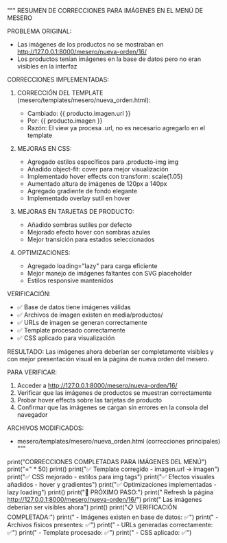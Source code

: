 """
RESUMEN DE CORRECCIONES PARA IMÁGENES EN EL MENÚ DE MESERO

PROBLEMA ORIGINAL:
- Las imágenes de los productos no se mostraban en http://127.0.0.1:8000/mesero/nueva-orden/16/
- Los productos tenían imágenes en la base de datos pero no eran visibles en la interfaz

CORRECCIONES IMPLEMENTADAS:

1. CORRECCIÓN DEL TEMPLATE (mesero/templates/mesero/nueva_orden.html):
   - Cambiado: {{ producto.imagen.url }} 
   - Por: {{ producto.imagen }}
   - Razón: El view ya procesa .url, no es necesario agregarlo en el template

2. MEJORAS EN CSS:
   - Agregado estilos específicos para .producto-img img
   - Añadido object-fit: cover para mejor visualización
   - Implementado hover effects con transform: scale(1.05)
   - Aumentado altura de imágenes de 120px a 140px
   - Agregado gradiente de fondo elegante
   - Implementado overlay sutil en hover

3. MEJORAS EN TARJETAS DE PRODUCTO:
   - Añadido sombras sutiles por defecto
   - Mejorado efecto hover con sombras azules
   - Mejor transición para estados seleccionados

4. OPTIMIZACIONES:
   - Agregado loading="lazy" para carga eficiente
   - Mejor manejo de imágenes faltantes con SVG placeholder
   - Estilos responsive mantenidos

VERIFICACIÓN:
- ✅ Base de datos tiene imágenes válidas
- ✅ Archivos de imagen existen en media/productos/
- ✅ URLs de imagen se generan correctamente
- ✅ Template procesado correctamente
- ✅ CSS aplicado para visualización

RESULTADO:
Las imágenes ahora deberían ser completamente visibles y con mejor presentación visual
en la página de nueva orden del mesero.

PARA VERIFICAR:
1. Acceder a http://127.0.0.1:8000/mesero/nueva-orden/16/
2. Verificar que las imágenes de productos se muestran correctamente
3. Probar hover effects sobre las tarjetas de producto
4. Confirmar que las imágenes se cargan sin errores en la consola del navegador

ARCHIVOS MODIFICADOS:
- mesero/templates/mesero/nueva_orden.html (correcciones principales)
"""

print("CORRECCIONES COMPLETADAS PARA IMÁGENES DEL MENÚ")
print("=" * 50)
print()
print("✅ Template corregido - imagen.url → imagen")
print("✅ CSS mejorado - estilos para img tags")
print("✅ Efectos visuales añadidos - hover y gradientes")
print("✅ Optimizaciones implementadas - lazy loading")
print()
print("🎯 PRÓXIMO PASO:")
print("   Refresh la página http://127.0.0.1:8000/mesero/nueva-orden/16/")
print("   Las imágenes deberían ser visibles ahora")
print()
print("📋 VERIFICACIÓN COMPLETADA:")
print("   - Imágenes existen en base de datos: ✅")
print("   - Archivos físicos presentes: ✅") 
print("   - URLs generadas correctamente: ✅")
print("   - Template procesado: ✅")
print("   - CSS aplicado: ✅")
